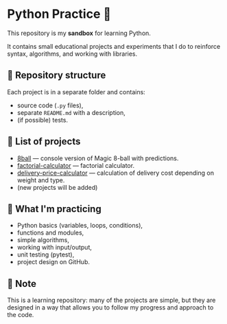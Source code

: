 # Python Practice 🐍

This repository is my **sandbox** for learning Python.

It contains small educational projects and experiments that I do to reinforce syntax, algorithms, and working with libraries.

## 📂 Repository structure
Each project is in a separate folder and contains:
- source code (`.py` files),
- separate `README.md` with a description,
- (if possible) tests.

## 🚀 List of projects
- [8ball](./8ball) — console version of Magic 8-ball with predictions.
- [factorial-calculator](./factorial-calculator) — factorial calculator.
- [delivery-price-calculator](./delivery-price-calculator) — calculation of delivery cost depending on weight and type.
- (new projects will be added)

## 🧪 What I'm practicing
- Python basics (variables, loops, conditions),
- functions and modules,
- simple algorithms,
- working with input/output,
- unit testing (pytest),
- project design on GitHub.

## 📌 Note
This is a learning repository: many of the projects are simple, but they are designed in a way that allows you to follow my progress and approach to the code.
